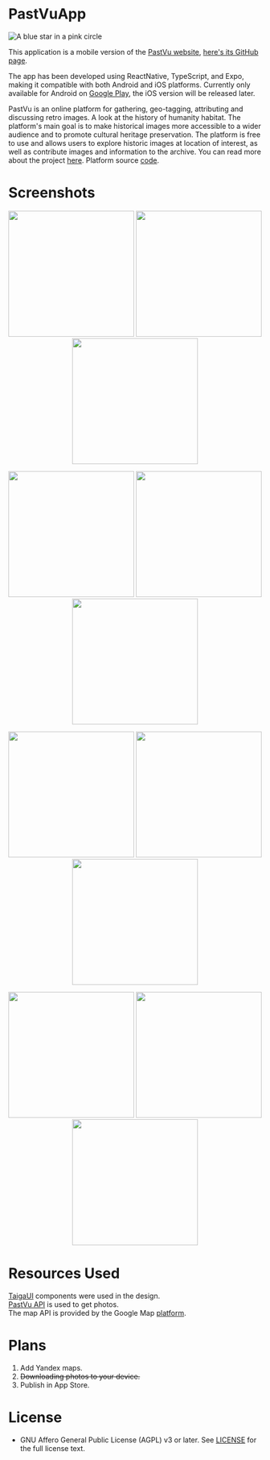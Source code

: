 # PastVuApp

![A blue star in a pink circle](img/logo.png)

This application is a mobile version of the [PastVu
website](https://pastvu.com/), [here's its GitHub
page](https://github.com/PastVu/pastvu).

The app has been developed using ReactNative, TypeScript, and Expo, making it
compatible with both Android and iOS platforms. Currently only available for
Android on [Google
Play](https://play.google.com/store/apps/details?id=com.pelixpng.PastVuApp),
the iOS version will be released later.

PastVu is an online platform for gathering, geo-tagging, attributing and
discussing retro images. A look at the history of humanity habitat. The
platform's main goal is to make historical images more accessible to a wider
audience and to promote cultural heritage preservation. The platform is free to
use and allows users to explore historic images at location of interest, as
well as contribute images and information to the archive. You can read more
about the project [here](https://docs.pastvu.com/en/about). Platform source
[code](https://github.com/PastVu).

# Screenshots

<p align="center">
  <img src="img/1.png" width="250" />
  <img src="img/2.png" width="250" /> 
  <img src="img/3.png" width="250" />
</p>

<p align="center">
  <img src="img/4.png" width="250" />
  <img src="img/5.png" width="250" /> 
  <img src="img/6.png" width="250" />
</p>

<p align="center">
  <img src="img/7.png" width="250" />
  <img src="img/8.png" width="250" /> 
  <img src="img/9.png" width="250" />
</p>

<p align="center">
  <img src="img/10.png" width="250" />
  <img src="img/11.png" width="250" /> 
  <img src="img/12.png" width="250" />
</p>

# Resources Used

[TaigaUI](https://taiga-ui.dev/) components were used in the design.  
[PastVu API](https://docs.pastvu.com/dev/api) is used to get photos.  
The map API is provided by the Google Map
[platform](https://developers.google.com/maps).

# Plans

1. Add Yandex maps.
2. ~~Downloading photos to your device.~~
3. Publish in App Store.

# License

- GNU Affero General Public License (AGPL) v3 or later. See [LICENSE](https://github.com/pelixpng/PastVuApp/blob/master/LICENSE) for the full license text.
